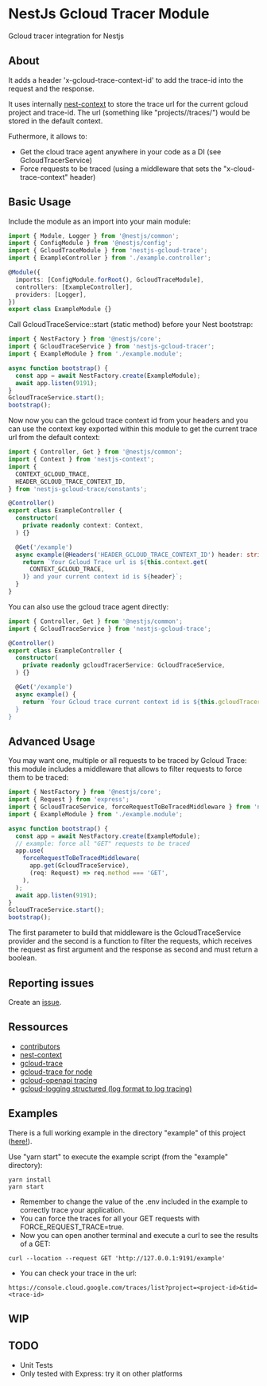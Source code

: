 # NestJs Gcloud Tracer Module

Gcloud tracer integration for Nestjs


## About

It adds a header 'x-gcloud-trace-context-id' to add the trace-id into the request and the response.

It uses internally [nest-context](https://github.com/PrestaShopCorp/nestjs-context) to store the trace url for the 
current gcloud project and trace-id. The url (something like "projects/<project-id>/traces/<trace-id>") would be 
stored in the default context.

Futhermore, it allows to:

* Get the cloud trace agent anywhere in your code as a DI (see GcloudTracerService)
* Force requests to be traced (using a middleware that sets the "x-cloud-trace-context" header)

## Basic Usage

Include the module as an import into your main module:

```typescript
import { Module, Logger } from '@nestjs/common';
import { ConfigModule } from '@nestjs/config';
import { GcloudTraceModule } from 'nestjs-gcloud-trace';
import { ExampleController } from './example.controller';

@Module({
  imports: [ConfigModule.forRoot(), GcloudTraceModule],
  controllers: [ExampleController],
  providers: [Logger],
})
export class ExampleModule {}
```

Call GcloudTraceService::start (static method) before your Nest bootstrap:
```typescript
import { NestFactory } from '@nestjs/core';
import { GcloudTraceService } from 'nestjs-gcloud-tracer';
import { ExampleModule } from './example.module';

async function bootstrap() {
  const app = await NestFactory.create(ExampleModule);
  await app.listen(9191);
}
GcloudTraceService.start();
bootstrap();
```

Now now you can the gcloud trace context id from your headers and you can use the context key exported within this 
module to get the current trace url from the default context:
```typescript
import { Controller, Get } from '@nestjs/common';
import { Context } from 'nestjs-context';
import {
  CONTEXT_GCLOUD_TRACE,
  HEADER_GCLOUD_TRACE_CONTEXT_ID,
} from 'nestjs-gcloud-trace/constants';

@Controller()
export class ExampleController {
  constructor(
    private readonly context: Context,
  ) {}

  @Get('/example')
  async example(@Headers('HEADER_GCLOUD_TRACE_CONTEXT_ID') header: string) {
    return `Your Gcloud Trace url is ${this.context.get(
      CONTEXT_GCLOUD_TRACE,
    )} and your current context id is ${header}`;
  }
}
```

You can also use the gcloud trace agent directly:

```typescript
import { Controller, Get } from '@nestjs/common';
import { GcloudTraceService } from 'nestjs-gcloud-trace';

@Controller()
export class ExampleController {
  constructor(
    private readonly gcloudTracerService: GcloudTraceService,
  ) {}

  @Get('/example')
  async example() {
    return `Your Gcloud trace current context id is ${this.gcloudTracerService.get().getCurrentContextId();
  }
}
```

## Advanced Usage

You may want one, multiple or all requests to be traced by Gcloud Trace: this module includes a middleware that allows 
to filter requests to force them to be traced: 

```typescript
import { NestFactory } from '@nestjs/core';
import { Request } from 'express';
import { GcloudTraceService, forceRequestToBeTracedMiddleware } from 'nestjs-gcloud-trace';
import { ExampleModule } from './example.module';

async function bootstrap() {
  const app = await NestFactory.create(ExampleModule);
  // example: force all "GET" requests to be traced
  app.use(
    forceRequestToBeTracedMiddleware(
      app.get(GcloudTraceService),
      (req: Request) => req.method === 'GET',
    ),
  );
  await app.listen(9191);
}
GcloudTraceService.start();
bootstrap();
```
The first parameter to build that middleware is the GcloudTraceService provider and the second is a function 
to filter the requests, which receives the request as first argument and the response as second and must return 
a boolean.


## Reporting issues

Create an [issue](https://github.com/PrestaShopCorp/nestjs-correlation-id/issues). 


## Ressources

* [contributors](https://github.com/PrestaShopCorp/nestjs-correlation-id/graphs/contributors)
* [nest-context](https://github.com/PrestaShopCorp/nestjs-context)
* [gcloud-trace](https://cloud.google.com/trace/docs/setup)
* [gcloud-trace for node](https://cloud.google.com/trace/docs/setup/nodejs)
* [gcloud-openapi tracing](https://cloud.google.com/endpoints/docs/openapi/tracing)
* [gcloud-logging structured (log format to log tracing)](https://cloud.google.com/run/docs/logging#writing_structured_logs)

## Examples 

There is a full working example in the directory "example" of this project ([here!](example/)).

Use "yarn start" to execute the example script (from the "example" directory):
```
yarn install
yarn start
```

* Remember to change the value of the .env included in the example to correctly trace your application.
* You can force the traces for all your GET requests with FORCE_REQUEST_TRACE=true.
* Now you can open another terminal and execute a curl to see the results of a GET:
```
curl --location --request GET 'http://127.0.0.1:9191/example'
```

* You can check your trace in the url: 
```
https://console.cloud.google.com/traces/list?project=<project-id>&tid=<trace-id>
```

## WIP


## TODO

* Unit Tests
* Only tested with Express: try it on other platforms
